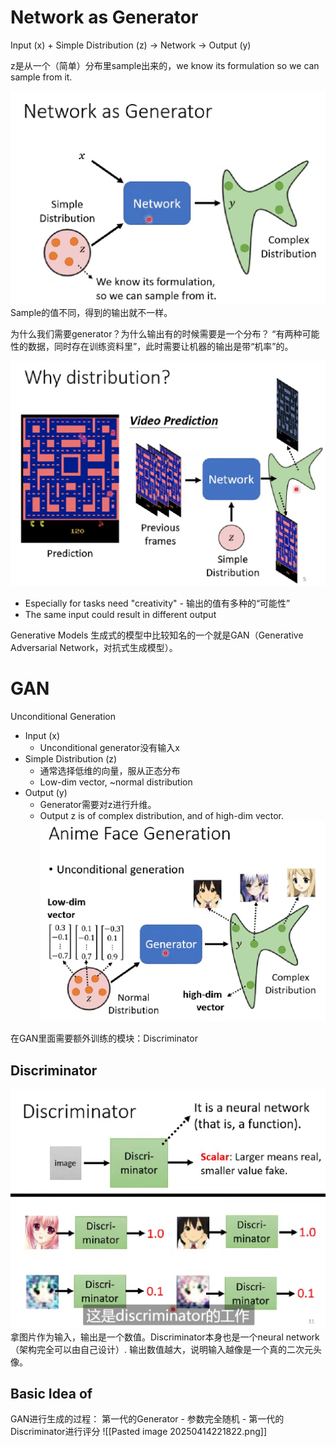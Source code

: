 # Network as Generator

Input (x) + Simple Distribution (z) -> Network -> Output (y)

z是从一个（简单）分布里sample出来的，we know its formulation so we can sample from it.

![400](6_1_NetworkAsGenerator.png)
Sample的值不同，得到的输出就不一样。

为什么我们需要generator？为什么输出有的时候需要是一个分布？
“有两种可能性的数据，同时存在训练资料里”，此时需要让机器的输出是带“机率”的。

![400](6_2_DistributedOutput.png)
- Especially for tasks need "creativity" - 输出的值有多种的“可能性”
- The same input could result in different output

Generative Models
生成式的模型中比较知名的一个就是GAN（Generative Adversarial Network，对抗式生成模型）。

# GAN

Unconditional Generation
- Input (x) 
	- Unconditional generator没有输入x
- Simple Distribution (z) 
	- 通常选择低维的向量，服从正态分布
	- Low-dim vector, ~normal distribution
- Output (y)
	- Generator需要对z进行升维。
	- Output z is of complex distribution, and of high-dim vector.
![400](6_3_AnimeFaceGen.png)


在GAN里面需要额外训练的模块：Discriminator

## Discriminator
![400](6_4_Discriminator.png)
拿图片作为输入，输出是一个数值。Discriminator本身也是一个neural network（架构完全可以由自己设计）.
输出数值越大，说明输入越像是一个真的二次元头像。

## Basic Idea of 
GAN进行生成的过程：
第一代的Generator - 参数完全随机 - 第一代的Discriminator进行评分
![[Pasted image 20250414221822.png]]

